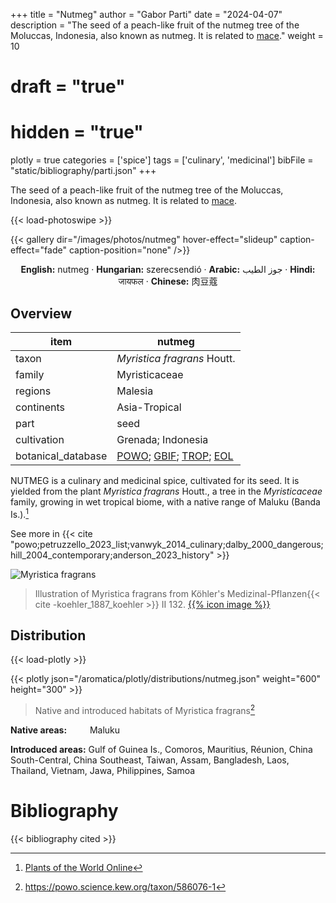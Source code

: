 +++
title = "Nutmeg"
author = "Gabor Parti"
date = "2024-04-07"
description = "The seed of a peach-like fruit of the nutmeg tree of the Moluccas, Indonesia, also known as nutmeg. It is related to [mace](../items/mace)."
weight = 10
# draft = "true"
# hidden = "true"
plotly = true
categories = ['spice']
tags = ['culinary', 'medicinal']
bibFile = "static/bibliography/parti.json"
+++

The seed of a peach-like fruit of the nutmeg tree of the Moluccas, Indonesia, also known as nutmeg. It is related to [mace](../items/mace).

 [<i class="fab fa-wikipedia-w"></i>](https://en.wikipedia.org/wiki/Nutmeg#Mace){{< load-photoswipe >}}

{{< gallery dir="/images/photos/nutmeg" hover-effect="slideup" caption-effect="fade" caption-position="none" />}}

<center>

**English:** nutmeg · **Hungarian:** szerecsendió · **Arabic:** <span class="arabic-text" dir="rtl">جوز الطيب</span> · **Hindi:** <span class="devanagari-text">जायफल</span> · **Chinese:** <span class="traditional-chinese-text">肉豆蔻</span>

</center>

## Overview

|       item       |                                                                                      nutmeg                                                                                      |
|------------------|----------------------------------------------------------------------------------------------------------------------------------------------------------------------------------|
|       taxon      |                                                                            *Myristica fragrans* Houtt.                                                                           |
|      family      |                                                                                   Myristicaceae                                                                                  |
|      regions     |                                                                                      Malesia                                                                                     |
|    continents    |                                                                                   Asia-Tropical                                                                                  |
|       part       |                                                                                       seed                                                                                       |
|    cultivation   |                                                                                Grenada; Indonesia                                                                                |
|botanical_database|[POWO](https://powo.science.kew.org/taxon/586076-1); [GBIF](https://www.gbif.org/species/5406817); [TROP](https://tropicos.org/name/21800077); [EOL](https://eol.org/pages/596922)|

NUTMEG is a culinary and medicinal spice, cultivated for its seed. It is yielded from the plant *Myristica fragrans* Houtt., a tree in the *Myristicaceae* family, growing in wet tropical biome, with a native range of Maluku (Banda Is.).[^powo_nutmeg]

[^powo_nutmeg]: [Plants of the World Online](https://powo.science.kew.org)

 See more in  {{< cite "powo;petruzzello_2023_list;vanwyk_2014_culinary;dalby_2000_dangerous;hill_2004_contemporary;anderson_2023_history" >}}

![Myristica fragrans](/images/illustrations/nutmeg.png?width=40rem "Illustration of Myristica fragrans from Köhler's Medizinal-Pflanzen")

>Illustration of Myristica fragrans from Köhler's Medizinal-Pflanzen{{< cite -koehler_1887_koehler >}} II 132. [{{% icon image %}}](https://www.biodiversitylibrary.org/item/10837#page/609/mode/1up)

## Distribution

{{< load-plotly >}}

{{< plotly json="/aromatica/plotly/distributions/nutmeg.json" weight="600" height="300" >}}

>Native and introduced habitats of Myristica fragrans[^powo]

[^powo]: https://powo.science.kew.org/taxon/586076-1

<p style="text-align:left;">

**Native areas:** &ensp; &ensp; &ensp; Maluku

**Introduced areas:** Gulf of Guinea Is., Comoros, Mauritius, Réunion, China South-Central, China Southeast, Taiwan, Assam, Bangladesh, Laos, Thailand, Vietnam, Jawa, Philippines, Samoa

</p>



# Bibliography

{{< bibliography cited >}}

